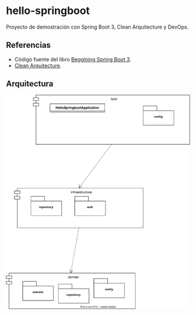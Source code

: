 # hello-springboot

Proyecto de demostración con Spring Boot 3, Clean Arquitecture y DevOps.

## Referencias

* Código fuente del libro [Beggining Spring Boot 3](https://github.com/Apress/beginning-spring-boot-3). 
* [Clean Arquitecture](https://bryansbarrios.medium.com/arquitectura-limpia-para-el-resto-de-nosotros-440a4fba4d92).

## Arquitectura

![Clean Arquitecture](/docs/design/clean_arquitecture.svg)
